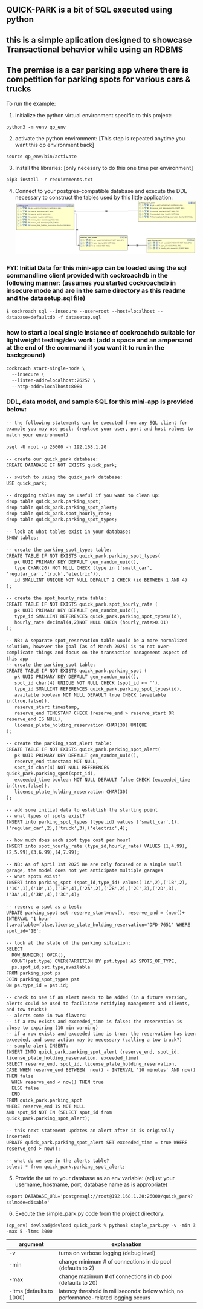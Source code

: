 ## QUICK-PARK is a bit of SQL executed using python
## this is a simple aplication designed to showcase Transactional behavior while using an RDBMS

## The premise is a car parking app where there is competition for parking spots for various cars & trucks 

To run the example:

1. initialize the python virtual environment specific to this project:
``` 
python3 -m venv qp_env
``` 
2. activate the python environment:  [This step is repeated anytime you want this qp environment back]
``` 
source qp_env/bin/activate
``` 
3. Install the libraries: [only necesary to do this one time per environment]
```
pip3 install -r requirements.txt
```
4. Connect to your postgres-compatible database and execute the DDL necessary to construct the tables used by this little application:
![ERD.png](./ERD.png)

### FYI: Initial Data for this mini-app can be loaded using the sql commandline client provided with cockroachdb in the following manner: (assumes you started cockroachdb in insecure mode and are in the same directory as this readme and the datasetup.sql file)
```
$ cockroach sql --insecure --user=root --host=localhost --database=defaultdb -f datasetup.sql
```
### how to start a local single instance of cockroachdb suitable for lightweight testing/dev work:  (add a space and an ampersand at the end of the command if you want it to run in the background)
```
cockroach start-single-node \
  --insecure \
  --listen-addr=localhost:26257 \
  --http-addr=localhost:8080
```


### DDL, data model, and sample SQL for this mini-app is provided below:
``` 
-- the following statements can be executed from any SQL client for example you may use psql: (replace your user, port and host values to match your environment)

psql -U root -p 26000 -h 192.168.1.20

-- create our quick_park database:
CREATE DATABASE IF NOT EXISTS quick_park;

-- switch to using the quick_park database:
USE quick_park;

-- dropping tables may be useful if you want to clean up:
drop table quick_park.parking_spot;
drop table quick_park.parking_spot_alert;
drop table quick_park.spot_hourly_rate;
drop table quick_park.parking_spot_types;

-- look at what tables exist in your database:
SHOW tables;

-- create the parking_spot_types table:
CREATE TABLE IF NOT EXISTS quick_park.parking_spot_types(
   pk UUID PRIMARY KEY DEFAULT gen_random_uuid(),
   type CHAR(20) NOT NULL CHECK (type in ('small_car', 'regular_car','truck','electric')),
   id SMALLINT UNIQUE NOT NULL DEFAULT 2 CHECK (id BETWEEN 1 AND 4)
);

-- create the spot_hourly_rate table:
CREATE TABLE IF NOT EXISTS quick_park.spot_hourly_rate (
   pk UUID PRIMARY KEY DEFAULT gen_random_uuid(),
   type_id SMALLINT REFERENCES quick_park.parking_spot_types(id),
   hourly_rate decimal(4,2)NOT NULL CHECK (hourly_rate>0.01)
);

-- NB: A separate spot_reservation table would be a more normalized solution, however the goal (as of March 2025) is to not over-complicate things and focus on the transaction management aspect of this app
-- create the parking_spot table:
CREATE TABLE IF NOT EXISTS quick_park.parking_spot (
   pk UUID PRIMARY KEY DEFAULT gen_random_uuid(),
   spot_id char(4) UNIQUE NOT NULL CHECK (spot_id <> ''),
   type_id SMALLINT REFERENCES quick_park.parking_spot_types(id),
   available boolean NOT NULL DEFAULT true CHECK (available in(true,false)),
   reserve_start timestamp,
   reserve_end TIMESTAMP CHECK (reserve_end > reserve_start OR reserve_end IS NULL),
   license_plate_holding_reservation CHAR(30) UNIQUE
);

-- create the parking_spot_alert table:
CREATE TABLE IF NOT EXISTS quick_park.parking_spot_alert(
   pk UUID PRIMARY KEY DEFAULT gen_random_uuid(),
   reserve_end timestamp NOT NULL,
   spot_id char(4) NOT NULL REFERENCES quick_park.parking_spot(spot_id),
   exceeded_time boolean NOT NULL DEFAULT false CHECK (exceeded_time in(true,false)),
   license_plate_holding_reservation CHAR(30)
);

-- add some initial data to establish the starting point
-- what types of spots exist?
INSERT into parking_spot_types (type,id) values ('small_car',1), ('regular_car',2),('truck',3),('electric',4);

-- how much does each spot type cost per hour?
INSERT into spot_hourly_rate (type_id,hourly_rate) VALUES (1,4.99),(2,5.99),(3,6.99),(4,7.99);

-- NB: As of April 1st 2025 We are only focused on a single small garage, the model does not yet anticipate multiple garages
-- what spots exist?
INSERT into parking_spot (spot_id,type_id) values('1A',2),('1B',2),('1C',1),('1D',1),('1E',4),('2A',2),('2B',2),('2C',3),('2D',3),('3A',4),('3B',4),('3C',4);

-- reserve a spot as a test:
UPDATE parking_spot set reserve_start=now(), reserve_end = (now()+ INTERVAL '1 hour' ),available=false,license_plate_holding_reservation='DFD-7651' WHERE spot_id='1E';

-- look at the state of the parking situation:
SELECT 
  ROW_NUMBER() OVER(),
  COUNT(pst.type) OVER(PARTITION BY pst.type) AS SPOTS_OF_TYPE,
  ps.spot_id,pst.type,available
FROM parking_spot ps
JOIN parking_spot_types pst
ON ps.type_id = pst.id;

-- check to see if an alert needs to be added (in a future version, alerts could be used to facilitate notifying management and clients, and tow trucks)
-- alerts come in two flavors: 
-- if a row exists and exceeded_time is false: the reservation is close to expiring (10 min warning)
-- if a row exists and exceeded time is true: the reservation has been exceeded, and some action may be necessary (calling a tow truck?) 
-- sample alert INSERT:
INSERT INTO quick_park.parking_spot_alert (reserve_end, spot_id, license_plate_holding_reservation, exceeded_time) 
SELECT reserve_end, spot_id, license_plate_holding_reservation, 
CASE WHEN reserve_end BETWEEN  now() - INTERVAL '10 minutes' AND now() THEN false 
  WHEN reserve_end < now() THEN true 
  ELSE false 
  END
FROM quick_park.parking_spot 
WHERE reserve_end IS NOT NULL 
AND spot_id NOT IN (SELECT spot_id from quick_park.parking_spot_alert); 

-- this next statement updates an alert after it is originally inserted: 
UPDATE quick_park.parking_spot_alert SET exceeded_time = true WHERE reserve_end > now(); 

-- what do we see in the alerts table?
select * from quick_park.parking_spot_alert;
```
5. Provide the url to your database as an env variable: (adjust your username, hostname, port, database name as is appropriate)
```
export DATABASE_URL='postgresql://root@192.168.1.20:26000/quick_park?sslmode=disable'
```
6. Execute the simple_park.py code from the project directory.
```
(qp_env) devload@devload quick_park % python3 simple_park.py -v -min 3 -max 5 -ltms 3000
```

|                                   argument                                     |                    explanation                          |
| ------------------------------------------------------------------------------ | ------------------------------------------------------- |
| -v                                              | turns on verbose logging (debug level)         |
| -min <some-number>                                          | change minimum # of connections in db pool (defaults to 2) |
| -max <some-number>                                | change maximum # of connections in db pool (defaults to 20)|
| -ltms <some-number> (defaults to 1000)             | latency threshold in milliseconds: below which, no performance-related logging occurs |


